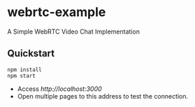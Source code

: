 # webrtc-example
A Simple WebRTC Video Chat Implementation

## Quickstart

```
npm install
npm start
```

- Access *http://localhost:3000*
- Open multiple pages to this address to test the connection.
